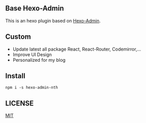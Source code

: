## Base Hexo-Admin

This is an hexo plugin based on [Hexo-Admin](https://github.com/jaredly/hexo-admin).

## Custom

* Update latest all package React, React-Router, Codemirror,...
* Improve UI Design
* Personalized for my blog

## Install

```shell
npm i -s hexo-admin-nth
```

## LICENSE

[MIT](https://en.wikipedia.org/wiki/MIT_License)